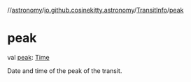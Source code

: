 //[astronomy](../../../index.md)/[io.github.cosinekitty.astronomy](../index.md)/[TransitInfo](index.md)/[peak](peak.md)

# peak

val [peak](peak.md): [Time](../-time/index.md)

Date and time of the peak of the transit.
